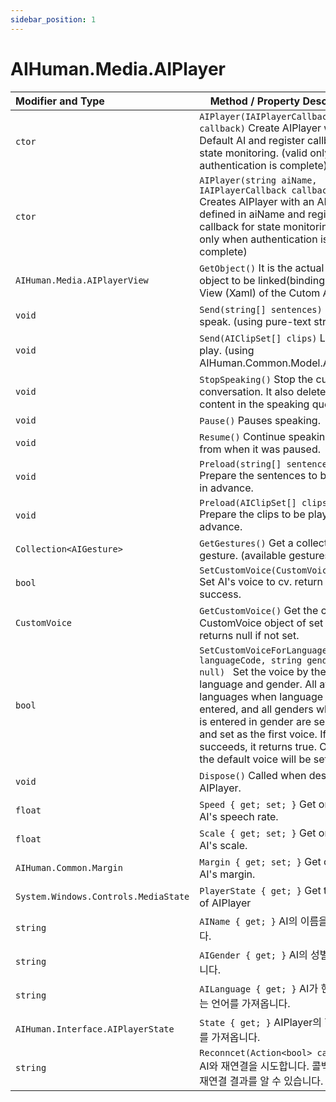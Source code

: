 ```yaml
---
sidebar_position: 1
---
```


# AIHuman.Media.AIPlayer

| Modifier and Type                    | Method / Property Description                                |
| :----------------------------------- | ------------------------------------------------------------ |
| `ctor`                               | `AIPlayer(IAIPlayerCallback callback)` Create AIPlayer with Default AI and register callback for state monitoring. (valid only when authentication is complete) |
| `ctor`                               | `AIPlayer(string aiName, IAIPlayerCallback callback)` Creates AIPlayer with an AI model defined in aiName and registers callback for state monitoring. (valid only when authentication is complete) |
| `AIHuman.Media.AIPlayerView`         | `GetObject()` It is the actual Control object to be linked(binding) with the View (Xaml) of the Cutom App. |
| `void`                               | `Send(string[] sentences)` Let the AI speak. (using pure-text string) |
| `void`                               | `Send(AIClipSet[] clips)` Let the AI play. (using AIHuman.Common.Model.AIClipSet) |
| `void`                               | `StopSpeaking()` Stop the current conversation. It also deletes the content in the speaking queue. |
| `void`                               | `Pause()` Pauses speaking.                                    |
| `void`                               | `Resume()` Continue speaking again from when it was paused.   |
| `void`                               | `Preload(string[] sentences)` Prepare the sentences to be spoken in advance. |
| `void`                               | `Preload(AIClipSet[] clips)` Prepare the clips to be play in advance. |
| `Collection<AIGesture>`              | `GetGestures()` Get a collection of gesture. (available gestures) |
| `bool`                               | `SetCustomVoice(CustomVoice cv)` Set AI's voice to cv. return true if success.|
| `CustomVoice`                        | `GetCustomVoice()` Get the current CustomVoice object of set ai. It returns null if not set. |
| `bool`                        | `SetCustomVoiceForLanguage(string languageCode, string gender = null) ` Set the voice by the desired language and gender. All available languages when language null is entered, and all genders when null is entered in gender are searched and set as the first voice. If it succeeds, it returns true. Otherwise the default voice will be set. |
| `void`                               | `Dispose()` Called when destroying AIPlayer.                 |
| `float`                              | `Speed { get; set; }` Get or Set the AI's speech rate.       |
| `float`                              | `Scale { get; set; }` Get or Set the AI's scale.             |
| `AIHuman.Common.Margin`              | `Margin { get; set; }` Get or Set the AI's margin.           |
| `System.Windows.Controls.MediaState` | `PlayerState { get; }` Get the state of AIPlayer             |
| `string`                             | `AIName { get; }` AI의 이름을 가져옵니다.                          |
| `string`                             | `AIGender { get; }` AI의 성별을 가져옵니다.                        |
| `string`                             | `AILanguage { get; }` AI가 현재 구사하는 언어를 가져옵니다.         |
| `AIHuman.Interface.AIPlayerState`    | `State { get; }` AIPlayer의 현재 상태를 가져옵니다.                 |
| `string`                             | `Reconncet(Action<bool> callback)` AI와 재연결을 시도합니다. 콜백을 통해 재연결 결과를 알 수 있습니다.           |
